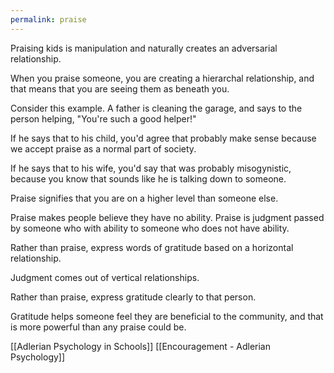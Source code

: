 ```yaml
---
permalink: praise
---
```

Praising kids is manipulation and naturally creates an adversarial relationship. 

When you praise someone, you are creating a hierarchal relationship, and that means that you are seeing them as beneath you. 

Consider this example. A father is cleaning the garage, and says to the person helping, "You're such a good helper!"

If he says that to his child, you'd agree that probably make sense because we accept praise as a normal part of society.

If he says that to his wife, you'd say that was probably misogynistic, because you know that sounds like he is talking down to someone. 

Praise signifies that you are on a higher level than someone else. 

Praise makes people believe they have no ability. Praise is judgment passed by someone who with ability to someone who does not have ability. 

Rather than praise, express words of gratitude based on a horizontal relationship. 

Judgment comes out of vertical relationships. 

Rather than praise, express gratitude clearly to that person. 

Gratitude helps someone feel they are beneficial to the community, and that is more powerful than any praise could be. 


[[Adlerian Psychology in Schools]]
[[Encouragement - Adlerian Psychology]]